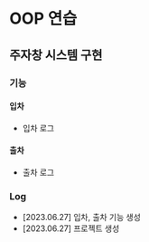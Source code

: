 # OOP 연습

## 주자창 시스템 구현

### 기능

#### 입차

- 입차 로그

#### 출차

- 출차 로그

### Log

- [2023.06.27] 입차, 출차 기능 생성
- [2023.06.27] 프로젝트 생성